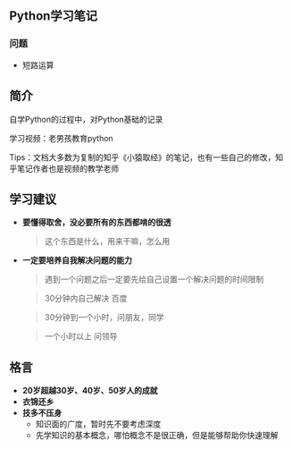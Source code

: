 ## Python学习笔记

### 问题

- 短路运算


## 简介

自学Python的过程中，对Python基础的记录

学习视频：老男孩教育python

Tips：文档大多数为复制的知乎《小猿取经》的笔记，也有一些自己的修改，知乎笔记作者也是视频的教学老师

## 学习建议

- **要懂得取舍，没必要所有的东西都啃的很透**

  > 这个东西是什么，用来干嘛，怎么用

- **一定要培养自我解决问题的能力**

  > 遇到一个问题之后一定要先给自己设置一个解决问题的时间限制

  > 30分钟内自己解决  百度

  > 30分钟到一个小时，问朋友，同学

  > 一个小时以上 问领导



## 格言

- **20岁超越30岁、40岁、50岁人的成就**
- **衣锦还乡**
- **技多不压身**
  - 知识面的广度，暂时先不要考虑深度
  - 先学知识的基本概念，哪怕概念不是很正确，但是能够帮助你快速理解